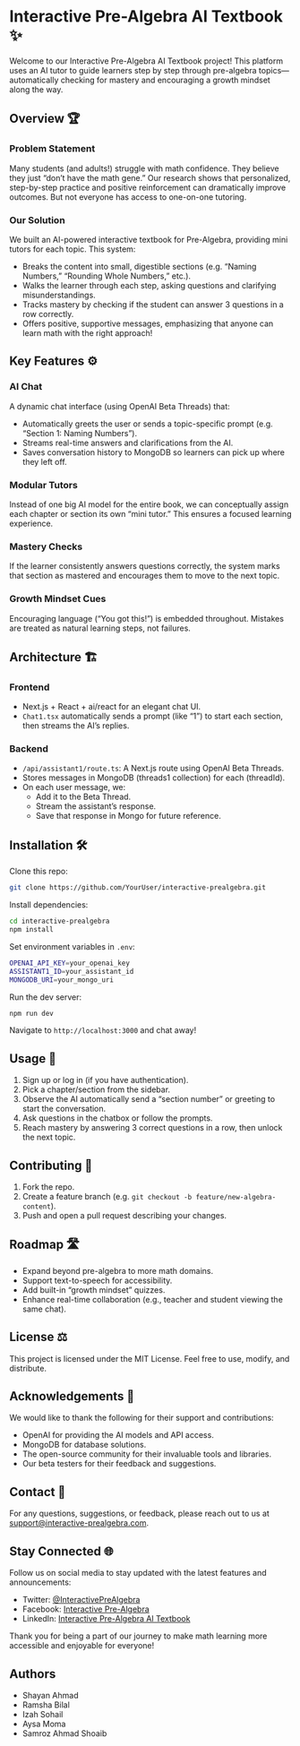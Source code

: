 # Interactive Pre-Algebra AI Textbook ✨

Welcome to our Interactive Pre-Algebra AI Textbook project! This platform uses an AI tutor to guide learners step by step through pre-algebra topics—automatically checking for mastery and encouraging a growth mindset along the way.

## Overview 🏆

### Problem Statement

Many students (and adults!) struggle with math confidence. They believe they just “don’t have the math gene.” Our research shows that personalized, step-by-step practice and positive reinforcement can dramatically improve outcomes. But not everyone has access to one-on-one tutoring.

### Our Solution

We built an AI-powered interactive textbook for Pre-Algebra, providing mini tutors for each topic. This system:

- Breaks the content into small, digestible sections (e.g. “Naming Numbers,” “Rounding Whole Numbers,” etc.).
- Walks the learner through each step, asking questions and clarifying misunderstandings.
- Tracks mastery by checking if the student can answer 3 questions in a row correctly.
- Offers positive, supportive messages, emphasizing that anyone can learn math with the right approach!

## Key Features ⚙️

### AI Chat

A dynamic chat interface (using OpenAI Beta Threads) that:

- Automatically greets the user or sends a topic-specific prompt (e.g. “Section 1: Naming Numbers”).
- Streams real-time answers and clarifications from the AI.
- Saves conversation history to MongoDB so learners can pick up where they left off.

### Modular Tutors

Instead of one big AI model for the entire book, we can conceptually assign each chapter or section its own “mini tutor.” This ensures a focused learning experience.

### Mastery Checks

If the learner consistently answers questions correctly, the system marks that section as mastered and encourages them to move to the next topic.

### Growth Mindset Cues

Encouraging language (“You got this!”) is embedded throughout. Mistakes are treated as natural learning steps, not failures.

## Architecture 🏗️

### Frontend

- Next.js + React + ai/react for an elegant chat UI.
- `Chat1.tsx` automatically sends a prompt (like “1”) to start each section, then streams the AI’s replies.

### Backend

- `/api/assistant1/route.ts`: A Next.js route using OpenAI Beta Threads.
- Stores messages in MongoDB (threads1 collection) for each (threadId).
- On each user message, we:
  - Add it to the Beta Thread.
  - Stream the assistant’s response.
  - Save that response in Mongo for future reference.

## Installation 🛠️

Clone this repo:

```sh
git clone https://github.com/YourUser/interactive-prealgebra.git
```

Install dependencies:

```sh
cd interactive-prealgebra
npm install
```

Set environment variables in `.env`:

```sh
OPENAI_API_KEY=your_openai_key
ASSISTANT1_ID=your_assistant_id
MONGODB_URI=your_mongo_uri
```

Run the dev server:

```sh
npm run dev
```

Navigate to `http://localhost:3000` and chat away!

## Usage 🚀

1. Sign up or log in (if you have authentication).
2. Pick a chapter/section from the sidebar.
3. Observe the AI automatically send a “section number” or greeting to start the conversation.
4. Ask questions in the chatbox or follow the prompts.
5. Reach mastery by answering 3 correct questions in a row, then unlock the next topic.

## Contributing 🤝

1. Fork the repo.
2. Create a feature branch (e.g. `git checkout -b feature/new-algebra-content`).
3. Push and open a pull request describing your changes.

## Roadmap 🛣️

- Expand beyond pre-algebra to more math domains.
- Support text-to-speech for accessibility.
- Add built-in “growth mindset” quizzes.
- Enhance real-time collaboration (e.g., teacher and student viewing the same chat).

## License ⚖️

This project is licensed under the MIT License. Feel free to use, modify, and distribute.

## Acknowledgements 🙏

We would like to thank the following for their support and contributions:

- OpenAI for providing the AI models and API access.
- MongoDB for database solutions.
- The open-source community for their invaluable tools and libraries.
- Our beta testers for their feedback and suggestions.

## Contact 📧

For any questions, suggestions, or feedback, please reach out to us at support@interactive-prealgebra.com.

## Stay Connected 🌐

Follow us on social media to stay updated with the latest features and announcements:

- Twitter: [@InteractivePreAlgebra](https://twitter.com/InteractivePreAlgebra)
- Facebook: [Interactive Pre-Algebra](https://facebook.com/InteractivePreAlgebra)
- LinkedIn: [Interactive Pre-Algebra AI Textbook](https://linkedin.com/company/interactive-prealgebra)

Thank you for being a part of our journey to make math learning more accessible and enjoyable for everyone!

## Authors
- Shayan Ahmad
- Ramsha Bilal
- Izah Sohail
- Aysa Moma
- Samroz Ahmad Shoaib

